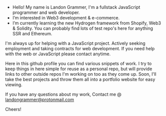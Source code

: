 - Hello! My name is Landon Grammer, I'm a fullstack JavaScript programmer and web developer.
- I’m interested in Web3 development & e-commerce.
- I’m currently learning the new Hydrogen framework from Shopify, Web3 & Solidity. You can probably find lots of test repo's here for anything SSR and Ethereum.

I'm always up for helping with a JavaScript project. Actively seeking employment and taking contracts for web development. If you need help with the web or JavaScript please contact anytime.
 
Here in this github profile you can find various snippets of work. I try to keep things in here simple for reuse as a personal repo, but will provide links to other outside repos  I'm working on too as they come up. Soon, I'll take the best projects and throw them all into a portfolio website for easy viewing. 
 
 If you have any questions about my work,
 Contact me @ landongrammer@protonmail.com
 
 Cheers!
 
 
 


